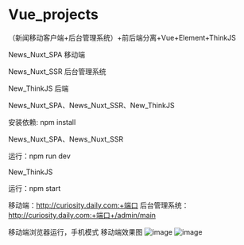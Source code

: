 # Vue_projects
（新闻移动客户端+后台管理系统）+前后端分离+Vue+Element+ThinkJS

News_Nuxt_SPA  移动端

News_Nuxt_SSR  后台管理系统

New_ThinkJS   后端

News_Nuxt_SPA、News_Nuxt_SSR、New_ThinkJS

安装依赖: npm install

News_Nuxt_SPA、News_Nuxt_SSR 

运行：npm run dev

New_ThinkJS

运行：npm start

移动端：http://curiosity.daily.com:+端口
后台管理系统：http://curiosity.daily.com:+端口+/admin/main


移动端浏览器运行，手机模式
移动端效果图
![image](https://user-images.githubusercontent.com/75324169/109647137-efe36c00-7b93-11eb-9978-448f61a56a01.png)
![image](https://user-images.githubusercontent.com/75324169/109646817-87948a80-7b93-11eb-8f4a-83b186ea9ff4.png)




